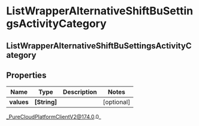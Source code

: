 # ListWrapperAlternativeShiftBuSettingsActivityCategory

## ListWrapperAlternativeShiftBuSettingsActivityCategory

## Properties

|Name | Type | Description | Notes|
|------------ | ------------- | ------------- | -------------|
| **values** | **[String]** |  | [optional] |



_PureCloudPlatformClientV2@174.0.0_
